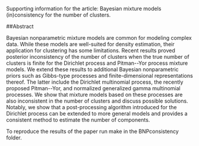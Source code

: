 Supporting information for the article: Bayesian mixture models (in)consistency for the
number of clusters. 

##Abstract

Bayesian nonparametric mixture models are common for modeling complex data. 
While these models are well-suited for density estimation, their application for clustering has some limitations. Recent results proved posterior inconsistency of the number of clusters when the true number of clusters is finite for the Dirichlet process and Pitman--Yor process mixture models. 
We extend these results to additional Bayesian nonparametric priors such as Gibbs-type processes and finite-dimensional representations thereof. The latter include the Dirichlet multinomial process, the recently proposed Pitman--Yor, and normalized generalized gamma multinomial processes. 
We show that mixture models based on these processes are also inconsistent in the number of clusters and discuss possible solutions. Notably, we show that a post-processing algorithm introduced for the Dirichlet process can be extended to more general models and provides a consistent method to estimate the number of components.

To reproduce the results of the paper run make in the BNPconsistency folder. 
